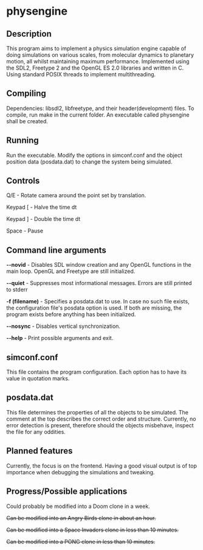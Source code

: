 physengine
=================

Description
-----------
This program aims to implement a physics simulation engine capable of doing simulations on various scales, from molecular dynamics to planetary motion, all whilst maintaining maximum performance. Implemented using the SDL2, Freetype 2 and the OpenGL ES 2.0 libraries and written in C. Using standard POSIX threads to implement multithreading.

Compiling
---------
Dependencies: libsdl2, libfreetype, and their header(development) files.
To compile, run make in the current folder. An executable called physengine shall be created.

Running
-------
Run the executable. Modify the options in simconf.conf and the object position data (posdata.dat) to change the system being simulated.

Controls
--------
Q/E - Rotate camera around the point set by translation.

Keypad [  - Halve the time dt

Keypad ] - Double the time dt

Space - Pause

Command line arguments
----------------------
**--novid** - Disables SDL window creation and any OpenGL functions in the main loop. OpenGL and Freetype are still initialized.

**--quiet** - Suppresses most informational messages. Errors are still printed to stderr

**-f (filename)** - Specifies a posdata.dat to use. In case no such file exists, the configuration file's posdata option is used. If both are missing, the program exists before anything has been initialized.

**--nosync** - Disables vertical synchronization.

**--help** - Print possible arguments and exit.

simconf.conf
------------
This file contains the program configuration. Each option has to have its value in quotation marks.

posdata.dat
-----------
This file determines the properties of all the objects to be simulated. The comment at the top describes the correct order and structure. Currently, no error detection is present, therefore should the objects misbehave, inspect the file for any oddities.

Planned features
----------------
Currently, the focus is on the frontend. Having a good visual output is of top importance when debugging the simulations and tweaking.

Progress/Possible applications
------------------------------
Could probably be modified into a Doom clone in a week.

~~Can be modified into an Angry Birds clone in about an hour.~~

~~Can be modified into a Space Invaders clone in less than 10 minutes.~~

~~Can be modified into a PONG clone in less than 10 minutes.~~
